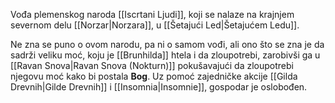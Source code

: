 Vođa plemenskog naroda [[Iscrtani Ljudi]], koji se nalaze na krajnjem severnom delu [[Norzar|Norzara]], u [[Šetajući Led|Šetajućem Ledu]].

Ne zna se puno o ovom narodu, pa ni o samom vođi, ali ono što se zna je da sadrži veliku moć, koju je [[Brunhilda]] htela i da zloupotrebi, zarobivši ga u [[Ravan Snova|Ravan Snova (Nokturn)]] pokušavajući da zloupotrebi njegovu moć kako bi postala **Bog**. Uz pomoć zajedničke akcije [[Gilda Drevnih|Gilde Drevnih]] i [[Insomnia|Insomnie]], gospodar je oslobođen.
